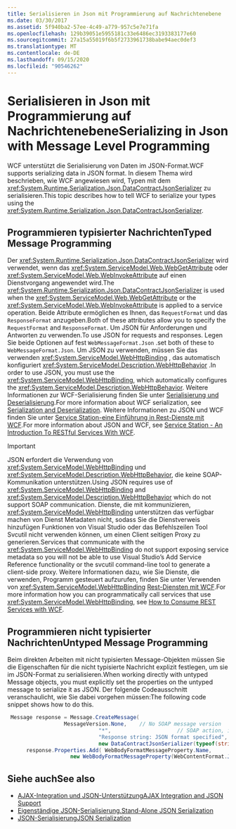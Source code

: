 ```yaml
---
title: Serialisieren in Json mit Programmierung auf Nachrichtenebene
ms.date: 03/30/2017
ms.assetid: 5f940ba2-57ee-4c49-a779-957c5e7e71fa
ms.openlocfilehash: 129b39051e5955181c33e6486ec3193383177e60
ms.sourcegitcommit: 27a15a55019f6b5f2733961738babe94aec0def3
ms.translationtype: MT
ms.contentlocale: de-DE
ms.lasthandoff: 09/15/2020
ms.locfileid: "90546262"
---
```

# <a name="serializing-in-json-with-message-level-programming"></a><span data-ttu-id="cd557-102">Serialisieren in Json mit Programmierung auf Nachrichtenebene</span><span class="sxs-lookup"><span data-stu-id="cd557-102">Serializing in Json with Message Level Programming</span></span>
<span data-ttu-id="cd557-103">WCF unterstützt die Serialisierung von Daten im JSON-Format.</span><span class="sxs-lookup"><span data-stu-id="cd557-103">WCF supports serializing data in JSON format.</span></span> <span data-ttu-id="cd557-104">In diesem Thema wird beschrieben, wie WCF angewiesen wird, Typen mit dem <xref:System.Runtime.Serialization.Json.DataContractJsonSerializer> zu serialisieren.</span><span class="sxs-lookup"><span data-stu-id="cd557-104">This topic describes how to tell WCF to serialize your types using the <xref:System.Runtime.Serialization.Json.DataContractJsonSerializer>.</span></span>  
  
## <a name="typed-message-programming"></a><span data-ttu-id="cd557-105">Programmieren typisierter Nachrichten</span><span class="sxs-lookup"><span data-stu-id="cd557-105">Typed Message Programming</span></span>  
 <span data-ttu-id="cd557-106">Der <xref:System.Runtime.Serialization.Json.DataContractJsonSerializer> wird verwendet, wenn das <xref:System.ServiceModel.Web.WebGetAttribute> oder <xref:System.ServiceModel.Web.WebInvokeAttribute> auf einen Dienstvorgang angewendet wird.</span><span class="sxs-lookup"><span data-stu-id="cd557-106">The <xref:System.Runtime.Serialization.Json.DataContractJsonSerializer> is used when the <xref:System.ServiceModel.Web.WebGetAttribute> or the <xref:System.ServiceModel.Web.WebInvokeAttribute> is applied to a service operation.</span></span> <span data-ttu-id="cd557-107">Beide Attribute ermöglichen es Ihnen, das `RequestFormat` und das `ResponseFormat` anzugeben.</span><span class="sxs-lookup"><span data-stu-id="cd557-107">Both of these attributes allow you to specify the `RequestFormat` and `ResponseFormat`.</span></span> <span data-ttu-id="cd557-108">Um JSON für Anforderungen und Antworten zu verwenden.</span><span class="sxs-lookup"><span data-stu-id="cd557-108">To use JSON for requests and responses.</span></span> <span data-ttu-id="cd557-109">Legen Sie beide Optionen auf fest `WebMessageFormat.Json` .</span><span class="sxs-lookup"><span data-stu-id="cd557-109">set both of these to `WebMessageFormat.Json`.</span></span>  <span data-ttu-id="cd557-110">Um JSON zu verwenden, müssen Sie das verwenden <xref:System.ServiceModel.WebHttpBinding> , das automatisch konfiguriert <xref:System.ServiceModel.Description.WebHttpBehavior> .</span><span class="sxs-lookup"><span data-stu-id="cd557-110">In order to use JSON, you must use the <xref:System.ServiceModel.WebHttpBinding>, which automatically configures the <xref:System.ServiceModel.Description.WebHttpBehavior>.</span></span> <span data-ttu-id="cd557-111">Weitere Informationen zur WCF-Serialisierung finden Sie unter [Serialisierung und Deserialisierung](serialization-and-deserialization.md).</span><span class="sxs-lookup"><span data-stu-id="cd557-111">For more information about WCF serialization, see [Serialization and Deserialization](serialization-and-deserialization.md).</span></span> <span data-ttu-id="cd557-112">Weitere Informationen zu JSON und WCF finden Sie unter [Service Station-eine Einführung in Rest-Dienste mit WCF](/archive/msdn-magazine/2009/january/service-station-an-introduction-to-restful-services-with-wcf).</span><span class="sxs-lookup"><span data-stu-id="cd557-112">For more information about JSON and WCF, see [Service Station - An Introduction To RESTful Services With WCF](/archive/msdn-magazine/2009/january/service-station-an-introduction-to-restful-services-with-wcf).</span></span>  
  
> [!IMPORTANT]
> <span data-ttu-id="cd557-113">JSON erfordert die Verwendung von <xref:System.ServiceModel.WebHttpBinding> und <xref:System.ServiceModel.Description.WebHttpBehavior>, die keine SOAP-Kommunikation unterstützen.</span><span class="sxs-lookup"><span data-stu-id="cd557-113">Using JSON requires use of <xref:System.ServiceModel.WebHttpBinding> and <xref:System.ServiceModel.Description.WebHttpBehavior> which do not support SOAP communication.</span></span> <span data-ttu-id="cd557-114">Dienste, die mit kommunizieren, <xref:System.ServiceModel.WebHttpBinding> unterstützen das verfügbar machen von Dienst Metadaten nicht, sodass Sie die Dienstverweis hinzufügen Funktionen von Visual Studio oder das Befehlszeilen Tool Svcutil nicht verwenden können, um einen Client seitigen Proxy zu generieren.</span><span class="sxs-lookup"><span data-stu-id="cd557-114">Services that communicate with the <xref:System.ServiceModel.WebHttpBinding> do not support exposing service metadata so you will not be able to use Visual Studio’s Add Service Reference functionality or the svcutil command-line tool to generate a client-side proxy.</span></span> <span data-ttu-id="cd557-115">Weitere Informationen dazu, wie Sie Dienste, die verwenden, Programm gesteuert aufzurufen, finden Sie unter Verwenden von <xref:System.ServiceModel.WebHttpBinding> [Rest-Diensten mit WCF](/archive/blogs/pedram/how-to-consume-rest-services-with-wcf).</span><span class="sxs-lookup"><span data-stu-id="cd557-115">For more information how you can programmatically call services that use <xref:System.ServiceModel.WebHttpBinding>, see [How to Consume REST Services with WCF](/archive/blogs/pedram/how-to-consume-rest-services-with-wcf).</span></span>  
  
## <a name="untyped-message-programming"></a><span data-ttu-id="cd557-116">Programmieren nicht typisierter Nachrichten</span><span class="sxs-lookup"><span data-stu-id="cd557-116">Untyped Message Programming</span></span>  
 <span data-ttu-id="cd557-117">Beim direkten Arbeiten mit nicht typisierten Message-Objekten müssen Sie die Eigenschaften für die nicht typisierte Nachricht explizit festlegen, um sie im JSON-Format zu serialisieren.</span><span class="sxs-lookup"><span data-stu-id="cd557-117">When working directly with untyped Message objects, you must explicitly set the properties on the untyped message to serialize it as JSON.</span></span> <span data-ttu-id="cd557-118">Der folgende Codeausschnitt veranschaulicht, wie Sie dabei vorgehen müssen:</span><span class="sxs-lookup"><span data-stu-id="cd557-118">The following code snippet shows how to do this.</span></span>  
  
```csharp
 Message response = Message.CreateMessage(  
                  MessageVersion.None,    // No SOAP message version  
                             "*",                     // SOAP action, ignored since this is JSON  
                             "Response string: JSON format specified", // Message body  
                             new DataContractJsonSerializer(typeof(string))); // Specify DataContractJsonSerializer  
      response.Properties.Add( WebBodyFormatMessageProperty.Name,
                    new WebBodyFormatMessageProperty(WebContentFormat.Json)); // Use JSON format  
```  
  
## <a name="see-also"></a><span data-ttu-id="cd557-119">Siehe auch</span><span class="sxs-lookup"><span data-stu-id="cd557-119">See also</span></span>

- [<span data-ttu-id="cd557-120">AJAX-Integration und JSON-Unterstützung</span><span class="sxs-lookup"><span data-stu-id="cd557-120">AJAX Integration and JSON Support</span></span>](ajax-integration-and-json-support.md)
- [<span data-ttu-id="cd557-121">Eigenständige JSON-Serialisierung.</span><span class="sxs-lookup"><span data-stu-id="cd557-121">Stand-Alone JSON Serialization</span></span>](stand-alone-json-serialization.md)
- [<span data-ttu-id="cd557-122">JSON-Serialisierung</span><span class="sxs-lookup"><span data-stu-id="cd557-122">JSON Serialization</span></span>](../samples/json-serialization.md)

